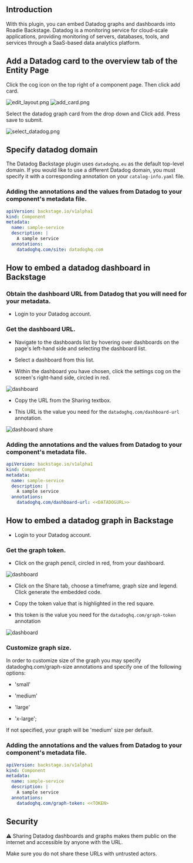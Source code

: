 
## Introduction

With this plugin, you can embed Datadog graphs and dashboards into Roadie Backstage. Datadog is a monitoring service for cloud-scale applications, providing monitoring of servers, databases, tools, and services through a SaaS-based data analytics platform.

## Add a Datadog card to the overview tab of the Entity Page

Click the cog icon on the top right of a component page. Then click add card.

![edit_layout.png](./edit_layout.png)
![add_card.png](./add_card.png)

Select the datadog graph card from the drop down and Click add. Press save to submit.

![select_datadog.png](./select_datadog.png)

## Specify datadog domain

The Datadog Backstage plugin uses `datadoghq.eu` as the default top-level domain. If you would like to use a different Datadog domain, you must specify it with a corresponding annotation on your `catalog-info.yaml` file.

### Adding the annotations and the values from Datadog to your component's metadata file.

```yaml
apiVersion: backstage.io/v1alpha1
kind: Component
metadata:
  name: sample-service
  description: |
    A sample service
  annotations:
    datadoghq.com/site: datadoghq.com
```

## How to embed a datadog dashboard in Backstage

### Obtain the dashboard URL from Datadog that you will need for your metadata.

* Login to your Datadog account.

### Get the dashboard URL.

* Navigate to the dashboards list by hovering over dashboards on the page's left-hand side and selecting the dashboard list.

* Select a dashboard from this list.

* Within the dashboard you have chosen, click the settings cog on the screen's right-hand side, circled in red.

![dashboard](./dd-dashboard.png)

* Copy the URL from the Sharing textbox.

* This URL is the value you need for the `datadoghq.com/dashboard-url` annotation.

![dashboard share](./dd-dashboard-share.png)


### Adding the annotations and the values from Datadog to your component's metadata file.

```yaml
apiVersion: backstage.io/v1alpha1
kind: Component
metadata:
  name: sample-service
  description: |
    A sample service
  annotations:
    datadoghq.com/dashboard-url: <<DATADOGURL>>
```

## How to embed a datadog graph in Backstage

* Login to your Datadog account.

### Get the graph token.

* Click on the graph pencil, circled in red, from your dashboard.

![dashboard](./dd-dashboard-2.png)

* Click on the Share tab, choose a timeframe, graph size and legend. Click generate the embedded code.

* Copy the token value that is highlighted in the red square.

* this token is the value you need for the `datadoghq.com/graph-token` annotation

![dashboard](./dd-graph-share.png)

### Customize graph size.

In order to customize size of the graph you may specify datadoghq.com/graph-size annotations and specify one of the following options:

* 'small'

* 'medium'

* 'large'

* 'x-large';

If not specified, your graph will be 'medium' size per default.

### Adding the annotations and the values from Datadog to your component's metadata file.

```yaml
apiVersion: backstage.io/v1alpha1
kind: Component
metadata:
  name: sample-service
  description: |
    A sample service
  annotations:
    datadoghq.com/graph-token: <<TOKEN>
```

## Security

⚠️ Sharing Datadog dashboards and graphs makes them public on the internet and accessible by anyone with the URL.

Make sure you do not share these URLs with untrusted actors.
